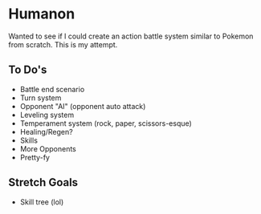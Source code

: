 # Humanon

Wanted to see if I could create an action battle system similar to Pokemon from scratch. This is my attempt.

## To Do's
- Battle end scenario
- Turn system
- Opponent "AI" (opponent auto attack)
- Leveling system
- Temperament system (rock, paper, scissors-esque)
- Healing/Regen?
- Skills
- More Opponents
- Pretty-fy

## Stretch Goals
- Skill tree (lol)

